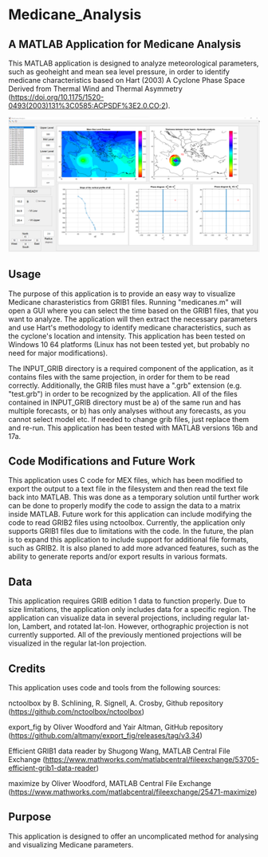 <h1> Medicane_Analysis </h1>
<h2> A MATLAB Application for Medicane Analysis </h2>

This MATLAB application is designed to analyze meteorological parameters, such as geoheight and mean sea level pressure, in order to identify medicane characteristics based on Hart (2003) A Cyclone Phase Space Derived from Thermal Wind and Thermal Asymmetry
(https://doi.org/10.1175/1520-0493(2003)131%3C0585:ACPSDF%3E2.0.CO;2).

![Example Image](https://github.com/i-samos/Medicane_Analysis/blob/main/medicanes_icon.png)

<h2> Usage </h2>

The purpose of this application is to provide an easy way to visualize Medicane charasteristics from GRIB1 files. Running "medicanes.m" will open a GUI where you can select the time based on the GRIB1 files, that you want to analyze. The application will then extract the necessary parameters and use Hart's methodology to identify medicane characteristics, such as the cyclone's location and intensity. This application has been tested on Windows 10 64 platforms (Linux has not been tested yet, but probably no need for major modifications).

The INPUT_GRIB directory is a required component of the application, as it contains files with the same projection, in order for them to be read correctly. Additionally, the GRIB files must have a ".grb" extension (e.g. "test.grb") in order to be recognized by the application. All of the files contained in INPUT_GRIB directory must be a) of the same run and has multiple forecasts, or b) has only analyses without any forecasts, as you cannot select model etc. If needed to change grib files, just replace them and re-run. This application has been tested with MATLAB versions 16b and 17a.

<h2> Code Modifications and Future Work </h2>
This application uses C code for MEX files, which has been modified to export the output to a text file in the filesystem and then read the text file back into MATLAB. This was done as a temporary solution until further work can be done to properly modify the code to assign the data to a matrix inside MATLAB. Future work for this application can include modifying the code to read GRIB2 files using nctoolbox. Currently, the application only supports GRIB1 files due to limitations with the code. In the future, the plan is to expand this application to include support for additional file formats, such as GRIB2. It is also planed to add more advanced features, such as the ability to generate reports and/or export results in various formats.

<h2> Data </h2>
This application requires GRIB edition 1 data to function properly. Due to size limitations, the application only includes data for a specific region. The application can visualize data in several projections, including regular lat-lon, Lambert, and rotated lat-lon. However, orthographic projection is not currently supported. All of the previously mentioned projections will be visualized in the regular lat-lon projection.

<h2> Credits </h2>
This application uses code and tools from the following sources:

nctoolbox by B. Schlining, R. Signell, A. Crosby, Github repository
(https://github.com/nctoolbox/nctoolbox)

export_fig by Oliver Woodford and Yair Altman, GitHub repository
(https://github.com/altmany/export_fig/releases/tag/v3.34)

Efficient GRIB1 data reader by Shugong Wang, MATLAB Central File Exchange
(https://www.mathworks.com/matlabcentral/fileexchange/53705-efficient-grib1-data-reader)

maximize by Oliver Woodford, MATLAB Central File Exchange
(https://www.mathworks.com/matlabcentral/fileexchange/25471-maximize)

<h2> Purpose </h2>
This application is designed to offer an uncomplicated method for analysing and visualizing Medicane parameters. 
